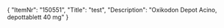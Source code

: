 {
  "ItemNr": "150551",
  "Title": "test",
  "Description": "Oxikodon Depot Acino, depottablett 40 mg"
}